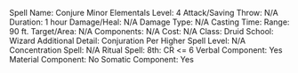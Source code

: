 
Spell Name: Conjure Minor Elementals
Level: 4
Attack/Saving Throw: N/A
Duration: 1 hour
Damage/Heal: N/A
Damage Type: N/A
Casting Time: 
Range: 90 ft.
Target/Area: N/A
Components: N/A
Cost: N/A
Class: Druid
School:  Wizard
Additional Detail: Conjuration
Per Higher Spell Level: N/A
Concentration Spell: N/A
Ritual Spell:  8th: CR <= 6
Verbal Component: Yes
Material Component: No
Somatic Component: Yes
